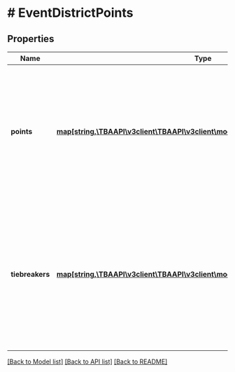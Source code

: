 # # EventDistrictPoints

## Properties

Name | Type | Description | Notes
------------ | ------------- | ------------- | -------------
**points** | [**map[string,\TBAAPI\v3client\TBAAPI\v3client\model\EventDistrictPointsPoints]**](EventDistrictPointsPoints.md) | Points gained for each team at the event. Stored as a key-value pair with the team key as the key, and an object describing the points as its value. | 
**tiebreakers** | [**map[string,\TBAAPI\v3client\TBAAPI\v3client\model\EventDistrictPointsTiebreakers]**](EventDistrictPointsTiebreakers.md) | Tiebreaker values for each team at the event. Stored as a key-value pair with the team key as the key, and an object describing the tiebreaker elements as its value. | [optional] 

[[Back to Model list]](../../README.md#documentation-for-models) [[Back to API list]](../../README.md#documentation-for-api-endpoints) [[Back to README]](../../README.md)



